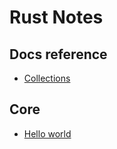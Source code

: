 # Rust Notes

## Docs reference

- [Collections](https://doc.rust-lang.org/std/collections/index.html)

## Core

- [Hello world](./core/hello/README.md)
